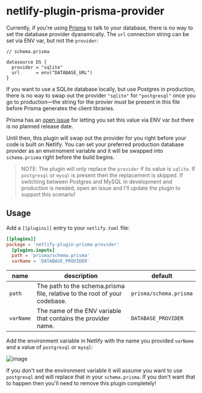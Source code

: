 # netlify-plugin-prisma-provider

Currently, if you're using [Prisma](https://prisma.io) to talk to your database, there is no way to set the database provider dyanamically. The `url` connection string can be set via ENV var, but not the `provider`:

```
// schema.prisma

datasource DS {
  provider = "sqlite"
  url      = env("DATABASE_URL")
}
```

If you want to use a SQLite database locally, but use Postgres in production, there is no way to swap out the provider `"sqlite"` for `"postgresql"` once you go to production—the string for the provier *must* be present in this file before Prisma generates the client libraries.

Prisma has an [open issue](https://github.com/prisma/prisma2/issues/1487) for letting you set this value via ENV var but there is no planned release date.

Until then, this plugin will swap out the provider for you right before your code is built on Netlify. You can set your preferred production database provider as an envirnoment variable and it will be swapped into `schema.prisma` right before the build begins.

> NOTE: The plugin will only replace the `provider` if its value is `sqlite`. If `postgresql` or `mysql` is present then the replacement is skipped. If switching between Postgres and MySQL in development and production is needed, open an issue and I'll update the plugin to support this scenario!

## Usage

Add a `[[plugins]]` entry to your `netlify.toml` file:

```toml
[[plugins]]
package = 'netlify-plugin-prisma-provider'
  [plugins.inputs]
  path = 'prisma/schema.prisma'
  varName = 'DATABASE_PROVIDER`
```

| name | description | default |
|------|-------------|---------|
| `path` | The path to the schema.prisma file, relative to the root of your codebase. | `prisma/schema.prisma` |
| `varName` | The name of the ENV variable that contains the provider name. | `DATABASE_PROVIDER` |

Add the environment variable in Netlify with the name you provided `varName` and a value of `postgresql` or `mysql`:

![image](https://user-images.githubusercontent.com/300/78293488-79e70880-74dd-11ea-8052-f09e5c47ecc8.png)

If you don't set the environment variable it will assume you want to use `postgresql` and will replace that in your `schema.prisma`. If you don't want that to happen then you'll need to remove this plugin completely!
